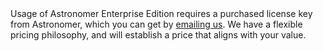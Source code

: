 <div class="licensing">
Usage of Astronomer Enterprise Edition requires a purchased
license key from Astronomer, which you can get by
<a href="mailto:humans@astronomer.io">emailing us</a>. We have a flexible
pricing philosophy, and will establish a price that aligns with your value.
</div>
